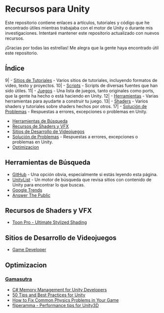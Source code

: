 # Recursos para Unity

Este repositorio contiene enlaces a artículos, tutoriales y código que he encontrado útiles mientras trabajaba con el motor de Unity o durante mis investigaciones. Intentaré mantener este repositorio actualizado con nuevos recursos.

¡Gracias por todas las estrellas! Me alegra que la gente haya encontrado útil este repositorio.

## Índice

9| - [Sitios de Tutoriales](https://github.com/JaimeCamachoDev/Unity_Resources/tree/master/Tutorials) - Varios sitios de tutoriales, incluyendo formatos de video, texto y proyectos.
10| - [Scripts](https://github.com/JaimeCamachoDev/Unity_Resources/tree/master/Scripts) - Scripts de diversas fuentes que han sido útiles.
11| - [Juegos](https://github.com/JaimeCamachoDev/Unity_Resources/tree/master/Games) - Una lista de juegos, tanto originales como ports, que la gente ha hecho o está haciendo en Unity.
12| - [Herramientas](https://github.com/JaimeCamachoDev/Unity_Resources/blob/master/Tools/Readme.md) - Varias herramientas para ayudarte a construir tu juego.
13| - [Shaders](https://github.com/JaimeCamachoDev/Unity_Resources/tree/master/Shaders) - Varios shaders y tutoriales sobre shaders hechos por otros.
17| - [Solución de Problemas](https://github.com/JaimeCamachoDev/Unity_Resources/tree/master/Troubleshooting) - Respuestas a errores, excepciones o problemas en Unity.
- [Herramientas de Búsqueda](#herramientas-de-busqueda)
- [Recursos de Shaders y VFX](#recursos-de-shaders-y-vfx)
- [Sitios de Desarrollo de Videojuegos](#sitios-de-desarrollo-de-videojuegos)
- [Solución de Problemas](https://github.com/Endarren/Unity_Resources/tree/master/Troubleshooting) - Respuestas a errores, excepciones o problemas en Unity.
- [Optimizacion](https://github.com/JaimeCamachoDev/Unity_Resources/tree/master/Optimizacion)

## Herramientas de Búsqueda
- [GitHub](https://github.com) - Una opción obvia, especialmente si estás leyendo esta página.
- [UnityList](http://unitylist.com/) - Un motor de búsqueda que revisa sitios con contenido de Unity para encontrar lo que buscas.
- [Google Trends](https://trends.google.es/home?hl=es)
- [Answer The Public](https://answerthepublic.com/es)

## Recursos de Shaders y VFX
- [Toon Pro - Ultimate Stylized Shading](https://assetstore.unity.com/packages/vfx/shaders/toon-pro-ultimate-stylized-shading-225921?clickref=1101lAe5ISZW&utm_source=partnerize&utm_medium=affiliate&utm_campaign=unity_affiliate)

## Sitios de Desarrollo de Videojuegos
- [Game Developer](https://www.gamedeveloper.com/?_ga=2.139006966.433334962.1724435955-1585850805.1724435925)

## Optimizacion
### [Gamasutra](https://www.gamasutra.com/)
- [C# Memory Management for Unity Developers](https://www.gamasutra.com/blogs/WendelinReich/20131109/203841/C_Memory_Management_for_Unity_Developers_part_1_of_3.php)
- [50 Tips and Best Practices for Unity](https://www.gamasutra.com/blogs/HermanTulleken/20160812/279100/50_Tips_and_Best_Practices_for_Unity_2016_Edition.php)
- [How to Fix Common Physics Problems in Your Game](https://gamedevelopment.tutsplus.com/articles/how-to-fix-common-physics-problems-in-your-game--cms-21418)
- [fliperamma - Performance tips for Unity3D](http://fliperamma.com/performance-tips-for-unity3d/)
